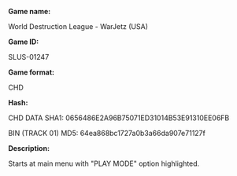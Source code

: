 **Game name:**

World Destruction League - WarJetz (USA)

**Game ID:**

SLUS-01247

**Game format:**

CHD

**Hash:**

CHD DATA SHA1: 0656486E2A96B75071ED31014B53E91310EE06FB

BIN (TRACK 01) MD5: 64ea868bc1727a0b3a66da907e71127f

**Description:**

Starts at main menu with "PLAY MODE" option highlighted.